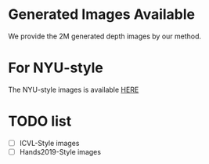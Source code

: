 # Generated Images Available
We provide the 2M generated depth images by our method.

# For NYU-style
The NYU-style images is available [HERE](www.baidu.com)


# TODO list
- [ ] ICVL-Style images
- [ ] Hands2019-Style images
